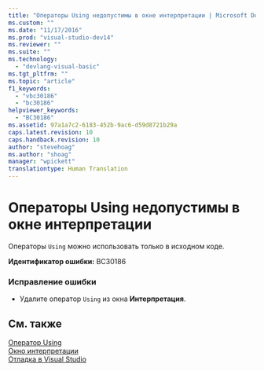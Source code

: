 ```yaml
---
title: "Операторы Using недопустимы в окне интерпретации | Microsoft Docs"
ms.custom: ""
ms.date: "11/17/2016"
ms.prod: "visual-studio-dev14"
ms.reviewer: ""
ms.suite: ""
ms.technology: 
  - "devlang-visual-basic"
ms.tgt_pltfrm: ""
ms.topic: "article"
f1_keywords: 
  - "vbc30186"
  - "bc30186"
helpviewer_keywords: 
  - "BC30186"
ms.assetid: 97a1a7c2-6183-452b-9ac6-d59d8721b29a
caps.latest.revision: 10
caps.handback.revision: 10
author: "stevehoag"
ms.author: "shoag"
manager: "wpickett"
translationtype: Human Translation
---
```

# Операторы Using недопустимы в окне интерпретации
Операторы `Using` можно использовать только в исходном коде.  
  
 **Идентификатор ошибки:** BC30186  
  
### Исправление ошибки  
  
-   Удалите оператор `Using` из окна **Интерпретация**.  
  
## См. также  
 [Оператор Using](../../visual-basic/language-reference/statements/using-statement.md)   
 [Окно интерпретации](/visual-studio/ide/reference/immediate-window)   
 [Отладка в Visual Studio](/visual-studio/debugger/debugging-in-visual-studio)